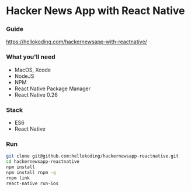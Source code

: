 # Hacker News App with React Native

### Guide
https://hellokoding.com/hackernewsapp-with-reactnative/

### What you'll need
- MacOS, Xcode
- NodeJS
- NPM
- React Native Package Manager
- React Native 0.26

### Stack
- ES6
- React Native

### Run
```bash
git clone git@github.com:hellokoding/hackernewsapp-reactnative.git
cd hackernewsapp-reactnative
npm install
npm install rnpm -g
rnpm link
react-native run-ios
```

